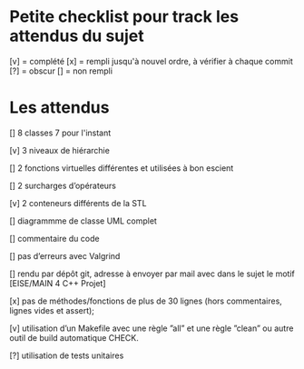 # Petite checklist pour track les attendus du sujet

[v] = complété
[x] = rempli jusqu'à nouvel ordre, à vérifier à chaque commit
[?] = obscur
[] = non rempli

# Les attendus

[] 8 classes
7 pour l'instant

[v] 3 niveaux de hiérarchie

[] 2 fonctions virtuelles différentes et utilisées à bon escient

[] 2 surcharges d’opérateurs

[v] 2 conteneurs différents de la STL

[] diagrammme de classe UML complet

[] commentaire du code

[] pas d’erreurs avec Valgrind

[] rendu par dépôt git, adresse à envoyer par mail avec dans le sujet le motif [EISE/MAIN 4 C++ Projet]

[x] pas de méthodes/fonctions de plus de 30 lignes (hors commentaires, lignes vides et assert);

[v] utilisation d’un Makefile avec une règle ”all” et une règle ”clean” ou autre outil de build automatique
CHECK.

[?] utilisation de tests unitaires